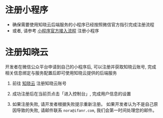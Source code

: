 # 注册小程序
* 确保需要使用知晓云后端服务的小程序已经按照微信官方指引完成注册流程
* 或者, 请参考 [小程序官方接入流程](https://mp.weixin.qq.com/cgi-bin/wx) 注册小程序

# 注册知晓云

开发者在微信公众平台申请到自己的小程序后, 可以注册并获取知晓云账号, 完成相关信息绑定与服务配置后即可使用知晓云提供的后端服务

1. 前往 [知晓云](https://cloud.minapp.com/hydrogen/) 注册知晓云账号

2. 成功注册后在当前页点击「进入控制台」, 完成用户信息的设置

3. 如果注册失败, 请开发者根据失败提示重新注册。 如果开发者认为不是自己原因导致的失败, 请邮件联系 `nora@ifanr.com`, 我们会第一时间处理您的邮件。

